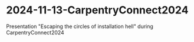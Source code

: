 # 2024-11-13-CarpentryConnect2024
Presentation "Escaping the circles of installation hell" during CarpentryConnect2024
